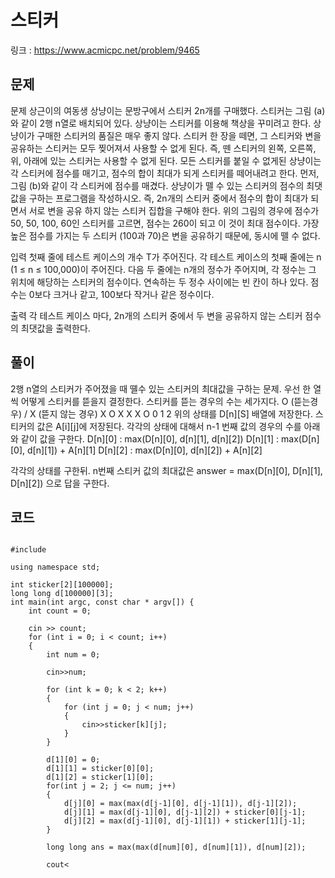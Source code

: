 # 스티커 
링크 : https://www.acmicpc.net/problem/9465

## 문제
문제
상근이의 여동생 상냥이는 문방구에서 스티커 2n개를 구매했다. 스티커는 그림 (a)와 같이 2행 n열로 배치되어 있다. 상냥이는 스티커를 이용해 책상을 꾸미려고 한다.
상냥이가 구매한 스티커의 품질은 매우 좋지 않다. 스티커 한 장을 떼면, 그 스티커와 변을 공유하는 스티커는 모두 찢어져서 사용할 수 없게 된다. 즉, 뗀 스티커의 왼쪽, 오른쪽, 위, 아래에 있는 스티커는 사용할 수 없게 된다.
모든 스티커를 붙일 수 없게된 상냥이는 각 스티커에 점수를 매기고, 점수의 합이 최대가 되게 스티커를 떼어내려고 한다. 먼저, 그림 (b)와 같이 각 스티커에 점수를 매겼다. 상냥이가 뗄 수 있는 스티커의 점수의 최댓값을 구하는 프로그램을 작성하시오. 즉, 2n개의 스티커 중에서 점수의 합이 최대가 되면서 서로 변을 공유 하지 않는 스티커 집합을 구해야 한다.
위의 그림의 경우에 점수가 50, 50, 100, 60인 스티커를 고르면, 점수는 260이 되고 이 것이 최대 점수이다. 가장 높은 점수를 가지는 두 스티커 (100과 70)은 변을 공유하기 때문에, 동시에 뗄 수 없다.

입력
첫째 줄에 테스트 케이스의 개수 T가 주어진다. 각 테스트 케이스의 첫째 줄에는 n (1 ≤ n ≤ 100,000)이 주어진다. 다음 두 줄에는 n개의 정수가 주어지며, 각 정수는 그 위치에 해당하는 스티커의 점수이다. 연속하는 두 정수 사이에는 빈 칸이 하나 있다. 점수는 0보다 크거나 같고, 100보다 작거나 같은 정수이다. 

출력
각 테스트 케이스 마다, 2n개의 스티커 중에서 두 변을 공유하지 않는 스티커 점수의 최댓값을 출력한다.

## 풀이
2행 n열의 스티커가 주어졌을 때 뗼수 있는 스티커의 최대값을 구하는 문제.
우선 한 열 씩 어떻게 스티커를 뜯을지 결정한다.
스티커를 뜯는 경우의 수는 세가지다.
O (뜯는경우) / X (뜯지 않는 경우)
X O X
X X O
0 1 2
위의 상태를 D[n][S] 배열에 저장한다.
스티커의 값은 A[i][j]에 저장된다.
각각의 상태에 대해서 n-1 번째 값의 경우의 수를 아래와 같이 값을 구한다.
D[n][0] : max(D[n][0], d[n][1], d[n][2])
D[n][1] : max(D[n][0], d[n][1]) + A[n][1]
D[n][2] : max(D[n][0], d[n][2]) + A[n][2]

각각의 상태를 구한뒤.
n번째 스티커 값의 최대값은
answer = max(D[n][0], D[n][1], D[n][2])
으로 답을 구한다.


## 코드
<pre><code>
#include <iostream>

using namespace std;

int sticker[2][100000];
long long d[100000][3];
int main(int argc, const char * argv[]) {
    int count = 0;
    
    cin >> count;
    for (int i = 0; i < count; i++)
    {
        int num = 0;
        
        cin>>num;
        
        for (int k = 0; k < 2; k++)
        {
            for (int j = 0; j < num; j++)
            {
                cin>>sticker[k][j];
            }
        }
        
        d[1][0] = 0;
        d[1][1] = sticker[0][0];
        d[1][2] = sticker[1][0];
        for(int j = 2; j <= num; j++)
        {
            d[j][0] = max(max(d[j-1][0], d[j-1][1]), d[j-1][2]);
            d[j][1] = max(d[j-1][0], d[j-1][2]) + sticker[0][j-1];
            d[j][2] = max(d[j-1][0], d[j-1][1]) + sticker[1][j-1];
        }
        
        long long ans = max(max(d[num][0], d[num][1]), d[num][2]);
        
        cout<<ans<<endl;
    }
    
    return 0;
}

</code></pre>
